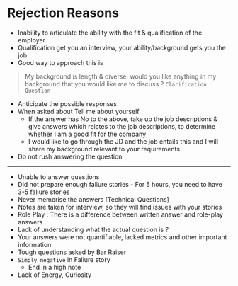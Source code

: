 # Rejection Reasons
- Inability to articulate the ability with the fit & qualification of the employer
- Qualification get you an interview, your ability/background gets you the job
- Good way to approach this is
> My background is length & diverse, would you like anything in my background that you would like me to discuss ? `Clarification Question`
- Anticipate the possible responses
- When asked about Tell me about yourself
	- If the answer has No to the above, take up the job descriptions & give answers which relates to the job descriptions, to determine whether I am a good fit for the company
	- I would like to go through the JD and the job entails this and I will share my background relevant to your requirements
- Do not rush answering the question 

---

- Unable to answer questions
- Did not prepare enough faliure stories - For 5 hours, you need to have 3-5 faliure stories
- Never memorise the answers [Technical Questions]
- Notes are taken for interview, so they will find issues with your stories
- Role Play : There is a difference between written answer and role-play answers
- Lack of understanding what the actual question is ? 
- Your answers were not quantifiable, lacked metrics and other important information
- Tough questions asked by Bar Raiser
- `Simply negative` in Faliure story
	- End in a high note
- Lack of Energy, Curiosity